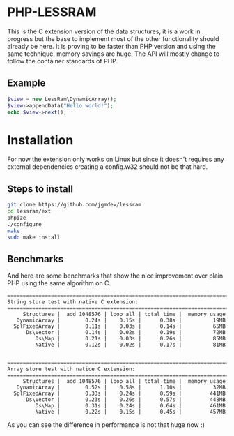 # PHP-LESSRAM

This is the C extension version of the data structures, it is a work in
progress but the base to implement most of the other functionality should
already be here. It is proving to be faster than PHP version and using the
same technique, memory savings are huge. The API will mostly change to follow
the container standards of PHP.

## Example

```php
$view = new LessRam\DynamicArray();
$view->appendData("Hello world!");
echo $view->next();
```

# Installation

For now the extension only works on Linux but since it doesn't requires any 
external dependencies creating a config.w32 should not be that hard.

## Steps to install

```sh
git clone https://github.com/jgmdev/lessram
cd lessram/ext
phpize
./configure
make
sudo make install
```

## Benchmarks

And here are some benchmarks that show the nice improvement over plain PHP
using the same algorithm on C.

```
=======================================================================
String store test with native C extension:
=======================================================================
     Structures |  add 1048576 | loop all | total time |  memory usage
   DynamicArray |        0.24s |    0.15s |      0.38s |          19MB
  SplFixedArray |        0.11s |    0.03s |      0.14s |          65MB
      Ds\Vector |        0.14s |    0.02s |      0.19s |          72MB
         Ds\Map |        0.21s |    0.03s |      0.26s |          85MB
         Native |        0.12s |    0.02s |      0.17s |          81MB


=======================================================================
Array store test with natice C extension:
=======================================================================
     Structures |  add 1048576 | loop all | total time |  memory usage
   DynamicArray |        0.52s |    0.58s |      1.10s |          32MB
  SplFixedArray |        0.33s |    0.24s |      0.59s |         441MB
      Ds\Vector |        0.23s |    0.26s |      0.57s |         448MB
         Ds\Map |        0.31s |    0.24s |      0.64s |         461MB
         Native |        0.22s |    0.15s |      0.45s |         457MB
```

As you can see the difference in performance is not that huge now :)